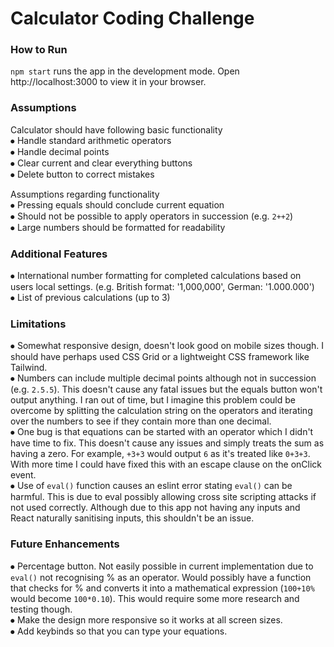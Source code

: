 # Calculator Coding Challenge

### How to Run
`npm start` runs the app in the development mode.
Open http://localhost:3000 to view it in your browser.

### Assumptions
Calculator should have following basic functionality  
⦁	Handle standard arithmetic operators  
⦁	Handle decimal points  
⦁	Clear current and clear everything buttons  
⦁	Delete button to correct mistakes  

Assumptions regarding functionality  
⦁	Pressing equals should conclude current equation  
⦁	Should not be possible to apply operators in succession (e.g. `2++2`)  
⦁	Large numbers should be formatted for readability  

### Additional Features
⦁	International number formatting for completed calculations based on users local settings. (e.g. British format: '1,000,000', German: '1.000.000')  
⦁	List of previous calculations (up to 3)  

### Limitations
⦁	Somewhat responsive design, doesn't look good on mobile sizes though. I should have perhaps used CSS Grid or a lightweight CSS framework like Tailwind.  
⦁	Numbers can include multiple decimal points although not in succession (e.g. `2.5.5`). This doesn't cause any fatal issues but the equals button won't output anything. I ran out of time, but I imagine this problem could be overcome by splitting the calculation string on the operators and iterating over the numbers to see if they contain more than one decimal.  
⦁	One bug is that equations can be started with an operator which I didn't have time to fix. This doesn't cause any issues and simply treats the sum as having a zero. For example, `+3+3` would output `6` as it's treated like `0+3+3`. With more time I could have fixed this with an escape clause on the onClick event.  
⦁	Use of `eval()` function causes an eslint error stating `eval()` can be harmful. This is due to eval possibly allowing cross site scripting attacks if not used correctly. Although due to this app not having any inputs and React naturally sanitising inputs, this shouldn't be an issue.  

### Future Enhancements
⦁	Percentage button. Not easily possible in current implementation due to `eval()` not recognising % as an operator. Would possibly have a function that checks for % and converts it into a mathematical expression (`100+10%` would become `100*0.10`). This would require some more research and testing though.  
⦁	Make the design more responsive so it works at all screen sizes.  
⦁	Add keybinds so that you can type your equations.   





